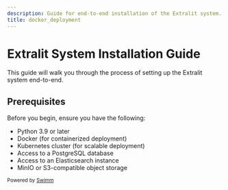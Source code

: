 ```yaml
---
description: Guide for end-to-end installation of the Extralit system.
title: docker_deployment
---
```

# Extralit System Installation Guide

This guide will walk you through the process of setting up the Extralit system end-to-end.

## Prerequisites

Before you begin, ensure you have the following:

- Python 3.9 or later
- Docker (for containerized deployment)
- Kubernetes cluster (for scalable deployment)
- Access to a PostgreSQL database
- Access to an Elasticsearch instance
- MinIO or S3-compatible object storage

<SwmMeta version="3.0.0"><sup>Powered by [Swimm](https://app.swimm.io/)</sup></SwmMeta>
